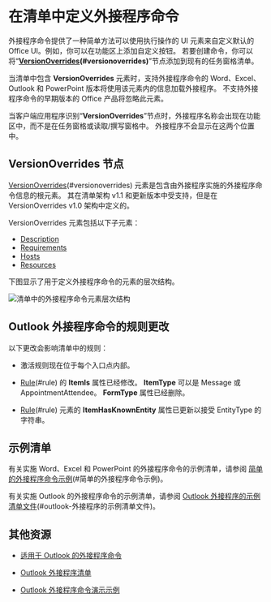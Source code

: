 # 在清单中定义外接程序命令

外接程序命令提供了一种简单方法可以使用执行操作的 UI 元素来自定义默认的 Office UI。例如，你可以在功能区上添加自定义按钮。 若要创建命令，你可以将“**[VersionOverrides](../../../reference/manifest/versionoverrides.md)(#versionoverrides)**”节点添加到现有的任务窗格清单。 

当清单中包含 **VersionOverrides** 元素时，支持外接程序命令的 Word、Excel、Outlook 和 PowerPoint 版本将使用该元素内的信息加载外接程序。 不支持外接程序命令的早期版本的 Office 产品将忽略此元素。

当客户端应用程序识别“**VersionOverrides**”节点时，外接程序名称会出现在功能区中，而不是在任务窗格或读取/撰写窗格中。 外接程序不会显示在这两个位置中。
 

## VersionOverrides 节点

[VersionOverrides](../../../reference/manifest/versionoverrides.md)(#versionoverrides) 元素是包含由外接程序实施的外接程序命令信息的根元素。 其在清单架构 v1.1 和更新版本中受支持，但是在 VersionOverrides v1.0 架构中定义的。 

VersionOverrides 元素包括以下子元素：

- [Description](../../../reference/manifest/description.md)
- [Requirements](../../../reference/manifest/requirements.md)
- [Hosts](../../../reference/manifest/hosts.md)
- [Resources](../../../reference/manifest/resources.md)

下图显示了用于定义外接程序命令的元素的层次结构。 

![清单中的外接程序命令元素层次结构](../../../images/080da303-51c4-4882-b74a-7ba11517c0ad.png)

## Outlook 外接程序命令的规则更改

以下更改会影响清单中的规则：

- 激活规则现在位于每个入口点内部。
    
- [Rule](../../../reference/manifest/rule.md)(#rule) 的 **ItemIs** 属性已经修改。 **ItemType** 可以是 Message 或 AppointmentAttendee。 **FormType** 属性已经删除。
    
- [Rule](../../../reference/manifest/rule.md)(#rule) 元素的 **ItemHasKnownEntity** 属性已更新以接受 EntityType 的字符串。
    

## 示例清单

有关实施 Word、Excel 和 PowerPoint 的外接程序命令的示例清单，请参阅 [简单的外接程序命令示例](https://github.com/OfficeDev/Office-Add-in-Commands-Samples/tree/master/Simple)(#简单的外接程序命令示例)。

有关实施 Outlook 的外接程序命令的示例清单，请参阅 [Outlook 外接程序的示例清单文件](https://gist.github.com/mlafleur/95b7ac030bb7a7ae742527e85a36b095)(#outlook-外接程序的示例清单文件)。


## 其他资源


- [适用于 Outlook 的外接程序命令](../../outlook/add-in-commands-for-outlook.md)
    
- [Outlook 外接程序清单](../../outlook/manifests/manifests.md)
    
- [Outlook 外接程序命令演示示例](https://github.com/jasonjoh/command-demo)
